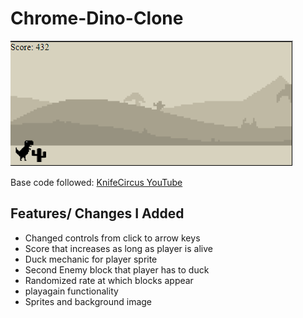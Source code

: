 # Chrome-Dino-Clone

![Screen shot of app](./assets/images/dino_clone_screenshot.png)

Base code followed:
[KnifeCircus YouTube](https://www.youtube.com/watch?v=bG2BmmYr9NQ)

## Features/ Changes I Added
- Changed controls from click to arrow keys
- Score that increases as long as player is alive
- Duck mechanic for player sprite
- Second Enemy block that player has to duck
- Randomized rate at which blocks appear
- playagain functionality
- Sprites and background image